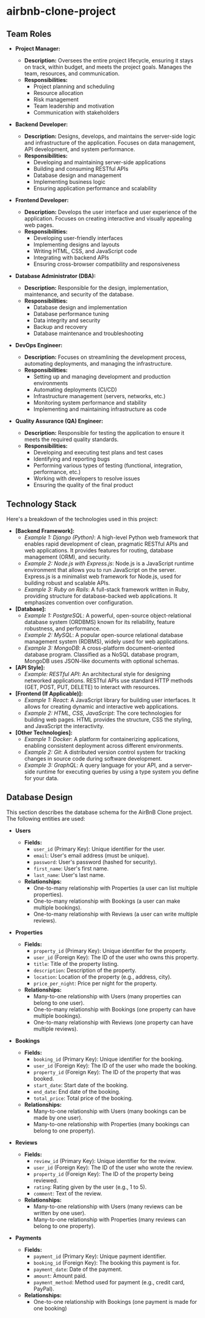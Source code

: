 # airbnb-clone-project

## Team Roles

- **Project Manager:**

  - **Description:** Oversees the entire project lifecycle, ensuring it stays on track, within budget, and meets the project goals. Manages the team, resources, and communication.
  - **Responsibilities:**
    - Project planning and scheduling
    - Resource allocation
    - Risk management
    - Team leadership and motivation
    - Communication with stakeholders

- **Backend Developer:**

  - **Description:** Designs, develops, and maintains the server-side logic and infrastructure of the application. Focuses on data management, API development, and system performance.
  - **Responsibilities:**
    - Developing and maintaining server-side applications
    - Building and consuming RESTful APIs
    - Database design and management
    - Implementing business logic
    - Ensuring application performance and scalability

- **Frontend Developer:**

  - **Description:** Develops the user interface and user experience of the application. Focuses on creating interactive and visually appealing web pages.
  - **Responsibilities:**
    - Developing user-friendly interfaces
    - Implementing designs and layouts
    - Writing HTML, CSS, and JavaScript code
    - Integrating with backend APIs
    - Ensuring cross-browser compatibility and responsiveness

- **Database Administrator (DBA):**

  - **Description:** Responsible for the design, implementation, maintenance, and security of the database.
  - **Responsibilities:**
    - Database design and implementation
    - Database performance tuning
    - Data integrity and security
    - Backup and recovery
    - Database maintenance and troubleshooting

- **DevOps Engineer:**

  - **Description:** Focuses on streamlining the development process, automating deployments, and managing the infrastructure.
  - **Responsibilities:**
    - Setting up and managing development and production environments
    - Automating deployments (CI/CD)
    - Infrastructure management (servers, networks, etc.)
    - Monitoring system performance and stability
    - Implementing and maintaining infrastructure as code

- **Quality Assurance (QA) Engineer:**
  - **Description:** Responsible for testing the application to ensure it meets the required quality standards.
  - **Responsibilities:**
    - Developing and executing test plans and test cases
    - Identifying and reporting bugs
    - Performing various types of testing (functional, integration, performance, etc.)
    - Working with developers to resolve issues
    - Ensuring the quality of the final product

## Technology Stack

Here's a breakdown of the technologies used in this project:

- **[Backend Framework]:**
  - _Example 1: Django (Python)_: A high-level Python web framework that enables rapid development of clean, pragmatic RESTful APIs and web applications. It provides features for routing, database management (ORM), and security.
  - _Example 2: Node.js with Express.js_: Node.js is a JavaScript runtime environment that allows you to run JavaScript on the server. Express.js is a minimalist web framework for Node.js, used for building robust and scalable APIs.
  - _Example 3: Ruby on Rails_: A full-stack framework written in Ruby, providing structure for database-backed web applications. It emphasizes convention over configuration.
- **[Database]:**
  - _Example 1: PostgreSQL_: A powerful, open-source object-relational database system (ORDBMS) known for its reliability, feature robustness, and performance.
  - _Example 2: MySQL_: A popular open-source relational database management system (RDBMS), widely used for web applications.
  - _Example 3: MongoDB_: A cross-platform document-oriented database program. Classified as a NoSQL database program, MongoDB uses JSON-like documents with optional schemas.
- **[API Style]:**
  - _Example: RESTful API_: An architectural style for designing networked applications. RESTful APIs use standard HTTP methods (GET, POST, PUT, DELETE) to interact with resources.
- **[Frontend (If Applicable)]:**
  - _Example 1: React_: A JavaScript library for building user interfaces. It allows for creating dynamic and interactive web applications.
  - _Example 2: HTML, CSS, JavaScript_: The core technologies for building web pages. HTML provides the structure, CSS the styling, and JavaScript the interactivity.
- **[Other Technologies]:**
  - _Example 1: Docker_: A platform for containerizing applications, enabling consistent deployment across different environments.
  - _Example 2: Git_: A distributed version control system for tracking changes in source code during software development.
  - _Example 3: GraphQL_: A query language for your API, and a server-side runtime for executing queries by using a type system you define for your data.

## Database Design

This section describes the database schema for the AirBnB Clone project. The following entities are used:

- **Users**

  - **Fields:**
    - `user_id` (Primary Key): Unique identifier for the user.
    - `email`: User's email address (must be unique).
    - `password`: User's password (hashed for security).
    - `first_name`: User's first name.
    - `last_name`: User's last name.
  - **Relationships:**
    - One-to-many relationship with Properties (a user can list multiple properties).
    - One-to-many relationship with Bookings (a user can make multiple bookings).
    - One-to-many relationship with Reviews (a user can write multiple reviews).

- **Properties**

  - **Fields:**
    - `property_id` (Primary Key): Unique identifier for the property.
    - `user_id` (Foreign Key): The ID of the user who owns this property.
    - `title`: Title of the property listing.
    - `description`: Description of the property.
    - `location`: Location of the property (e.g., address, city).
    - `price_per_night`: Price per night for the property.
  - **Relationships:**
    - Many-to-one relationship with Users (many properties can belong to one user).
    - One-to-many relationship with Bookings (one property can have multiple bookings).
    - One-to-many relationship with Reviews (one property can have multiple reviews).

- **Bookings**

  - **Fields:**
    - `booking_id` (Primary Key): Unique identifier for the booking.
    - `user_id` (Foreign Key): The ID of the user who made the booking.
    - `property_id` (Foreign Key): The ID of the property that was booked.
    - `start_date`: Start date of the booking.
    - `end_date`: End date of the booking.
    - `total_price`: Total price of the booking.
  - **Relationships:**
    - Many-to-one relationship with Users (many bookings can be made by one user).
    - Many-to-one relationship with Properties (many bookings can belong to one property).

- **Reviews**

  - **Fields:**
    - `review_id` (Primary Key): Unique identifier for the review.
    - `user_id` (Foreign Key): The ID of the user who wrote the review.
    - `property_id` (Foreign Key): The ID of the property being reviewed.
    - `rating`: Rating given by the user (e.g., 1 to 5).
    - `comment`: Text of the review.
  - **Relationships:**
    - Many-to-one relationship with Users (many reviews can be written by one user).
    - Many-to-one relationship with Properties (many reviews can belong to one property).

- **Payments**
  - **Fields:**
    - `payment_id` (Primary Key): Unique payment identifier.
    - `booking_id` (Foreign Key): The booking this payment is for.
    - `payment_date`: Date of the payment.
    - `amount`: Amount paid.
    - `payment_method`: Method used for payment (e.g., credit card, PayPal).
  - **Relationships:**
    - One-to-one relationship with Bookings (one payment is made for one booking)
